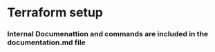 # Terraform setup

### Internal Documenattion and commands are included in the documentation.md file

